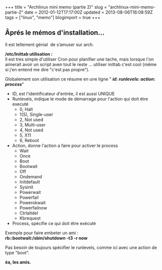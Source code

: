 +++
title = "Archlinux mini memo (partie 2)"
slug = "archlinux-mini-memo-partie-2"
date = 2012-01-12T17:17:00Z
updated = 2013-08-06T16:08:59Z
tags = ["linux", "memo"]
blogimport = true
+++

## Âprés le mémos d'installation...

Il est tellement génial  de s’amuser sur arch.

**/etc/Inittab utilisation :**   
Il est tres simple d'utiliser Cron pour planifier une tache, mais lorsque l'on aimerait avoir un script aven tout le reste ... utiliser inittab c'est cool (même si j'en entend me dire "c'est pas propre").

Globalement son utilisation ce résume en une ligne " **_id_: _runlevels_: _action_: _process_**"

- ID, est l'identificateur d'entrée, il est aussi UNIQUE
- Runlevels, indique le mode de démarrage pour l'action qui doit étre executé
  - 0, Halt
  - 1(S), Single-user
  - 2, Not used
  - 3, Multi-user
  - 4, Not used
  - 5, X11
  - 6, Reboot
- Action, donne l'action a faire pour activer le process
  - Wait
  - Once
  - Boot
  - Bootwait
  - Off
  - Ondemand
  - Initdefault
  - Sysinit
  - Powerwait
  - Powerfail
  - Powerokwait
  - Powerfailnow
  - Ctrlaltdel
  - Kbrequest
- Process, spécifie ce qui doit être exécuté

Exemple pour faire embeter un ami :   
**rb::bootwait:/sbin/shutdown -t3 -r now**

Pas besoin de toujours spécifier le runlevels, comme ici avec une action de type "boot".

**éa, les amis.**
